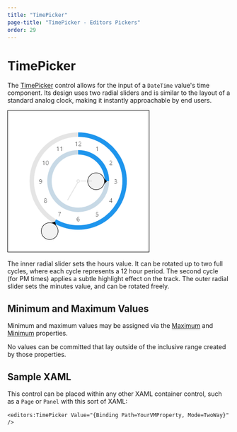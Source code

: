 ```yaml
---
title: "TimePicker"
page-title: "TimePicker - Editors Pickers"
order: 29
---
```

# TimePicker

The [TimePicker](xref:ActiproSoftware.Windows.Controls.Editors.TimePicker) control allows for the input of a `DateTime` value's time component.  Its design uses two radial sliders and is similar to the layout of a standard analog clock, making it instantly approachable by end users.

![Screenshot](../images/timepicker.png)

The inner radial slider sets the hours value.  It can be rotated up to two full cycles, where each cycle represents a 12 hour period.  The second cycle (for PM times) applies a subtle highlight effect on the track.  The outer radial slider sets the minutes value, and can be rotated freely.

## Minimum and Maximum Values

Minimum and maximum values may be assigned via the [Maximum](xref:ActiproSoftware.Windows.Controls.Editors.TimePicker.Maximum) and [Minimum](xref:ActiproSoftware.Windows.Controls.Editors.TimePicker.Minimum) properties.

No values can be committed that lay outside of the inclusive range created by those properties.

## Sample XAML

This control can be placed within any other XAML container control, such as a `Page` or `Panel` with this sort of XAML:

```xaml
<editors:TimePicker Value="{Binding Path=YourVMProperty, Mode=TwoWay}" />
```
